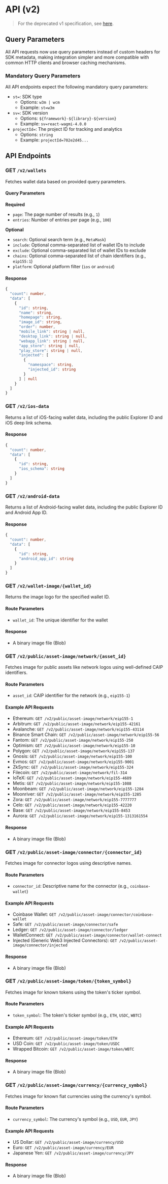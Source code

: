 # API (v2)

> For the deprecated v1 specification, see [here](./api-v1-legacy.md).

## Query Parameters

All API requests now use query parameters instead of custom headers for SDK metadata, making integration simpler and more compatible with common HTTP clients and browser caching mechanisms.

### Mandatory Query Parameters

All API endpoints expect the following mandatory query parameters:

- `st=`: SDK type
  - Options: `w3m | wcm`
  - Example: `st=w3m`
- `sv=`: SDK version
  - Options: `${framework}-${library}-${version}`
  - Example: `sv=react-wagmi-4.0.0`
- `projectId=`: The project ID for tracking and analytics
  - Options: `string`
  - Example: `projectId=702e2d45...`

## API Endpoints

### GET `/v2/wallets`

Fetches wallet data based on provided query parameters.

#### Query Parameters

**Required**

- `page`: The page number of results (e.g., `1`)
- `entries`: Number of entries per page (e.g., `100`)

**Optional**

- `search`: Optional search term (e.g., `MetaMask`)
- `include`: Optional comma-separated list of wallet IDs to include
- `exclude`: Optional comma-separated list of wallet IDs to exclude
- `chains`: Optional comma-separated list of chain identifiers (e.g., `eip155:1`)
- `platform`: Optional platform filter (`ios` or `android`)

#### Response

```typescript
{
  "count": number,
  "data": [
    {
      "id": string,
      "name": string,
      "homepage": string,
      "image_id": string,
      "order": number,
      "mobile_link": string | null,
      "desktop_link": string | null,
      "webapp_link": string | null,
      "app_store": string | null,
      "play_store": string | null,
      "injected": [
        {
          "namespace": string,
          "injected_id": string
        }
      ] | null
    }
  ]
}
```

### GET `/v2/ios-data`

Returns a list of iOS-facing wallet data, including the public Explorer ID and iOS deep link schema.

#### Response

```typescript
{
  "count": number,
  "data": [
    {
      "id": string,
      "ios_schema": string
    }
  ]
}
```

### GET `/v2/android-data`

Returns a list of Android-facing wallet data, including the public Explorer ID and Android App ID.

#### Response

```typescript
{
  "count": number,
  "data": [
    {
      "id": string,
      "android_app_id": string
    }
  ]
}
```

### GET `/v2/wallet-image/{wallet_id}`

Returns the image logo for the specified wallet ID.

#### Route Parameters

- `wallet_id`: The unique identifier for the wallet

#### Response

- A binary image file (Blob)

### GET `/v2/public/asset-image/network/{asset_id}`

Fetches image for public assets like network logos using well-defined CAIP identifiers.

#### Route Parameters

- `asset_id`: CAIP identifier for the network (e.g., `eip155-1`)

#### Example API Requests

- Ethereum: `GET /v2/public/asset-image/network/eip155-1`
- Arbitrum: `GET /v2/public/asset-image/network/eip155-42161`
- Avalanche: `GET /v2/public/asset-image/network/eip155-43114`
- Binance Smart Chain: `GET /v2/public/asset-image/network/eip155-56`
- Fantom: `GET /v2/public/asset-image/network/eip155-250`
- Optimism: `GET /v2/public/asset-image/network/eip155-10`
- Polygon: `GET /v2/public/asset-image/network/eip155-137`
- Gnosis: `GET /v2/public/asset-image/network/eip155-100`
- Evmos: `GET /v2/public/asset-image/network/eip155-9001`
- ZkSync: `GET /v2/public/asset-image/network/eip155-324`
- Filecoin: `GET /v2/public/asset-image/network/fil-314`
- IoTeX: `GET /v2/public/asset-image/network/eip155-4689`
- Metis: `GET /v2/public/asset-image/network/eip155-1088`
- Moonbeam: `GET /v2/public/asset-image/network/eip155-1284`
- Moonriver: `GET /v2/public/asset-image/network/eip155-1285`
- Zora: `GET /v2/public/asset-image/network/eip155-7777777`
- Celo: `GET /v2/public/asset-image/network/eip155-42220`
- Base: `GET /v2/public/asset-image/network/eip155-8453`
- Aurora: `GET /v2/public/asset-image/network/eip155-1313161554`

#### Response

- A binary image file (Blob)

### GET `/v2/public/asset-image/connector/{connector_id}`

Fetches image for connector logos using descriptive names.

#### Route Parameters

- `connector_id`: Descriptive name for the connector (e.g., `coinbase-wallet`)

#### Example API Requests

- Coinbase Wallet: `GET /v2/public/asset-image/connector/coinbase-wallet`
- Safe: `GET /v2/public/asset-image/connector/safe`
- Ledger: `GET /v2/public/asset-image/connector/ledger`
- WalletConnect: `GET /v2/public/asset-image/connector/wallet-connect`
- Injected (Generic Web3 Injected Connectors): `GET /v2/public/asset-image/connector/injected`

#### Response

- A binary image file (Blob)

### GET `/v2/public/asset-image/token/{token_symbol}`

Fetches image for known tokens using the token's ticker symbol.

#### Route Parameters

- `token_symbol`: The token's ticker symbol (e.g., `ETH`, `USDC`, `WBTC`)

#### Example API Requests

- Ethereum: `GET /v2/public/asset-image/token/ETH`
- USD Coin: `GET /v2/public/asset-image/token/USDC`
- Wrapped Bitcoin: `GET /v2/public/asset-image/token/WBTC`

#### Response

- A binary image file (Blob)

### GET `/v2/public/asset-image/currency/{currency_symbol}`

Fetches image for known fiat currencies using the currency's symbol.

#### Route Parameters

- `currency_symbol`: The currency's symbol (e.g., `USD`, `EUR`, `JPY`)

#### Example API Requests

- US Dollar: `GET /v2/public/asset-image/currency/USD`
- Euro: `GET /v2/public/asset-image/currency/EUR`
- Japanese Yen: `GET /v2/public/asset-image/currency/JPY`

#### Response

- A binary image file (Blob)

